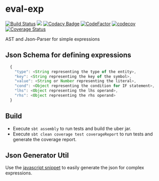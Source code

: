 # eval-exp 
[![Build Status](https://travis-ci.org/saswata-dutta/eval-exp.svg?branch=master)](https://travis-ci.org/saswata-dutta/eval-exp)
[![](https://jitpack.io/v/saswata-dutta/eval-exp.svg)](https://jitpack.io/#saswata-dutta/eval-exp)
[![Codacy Badge](https://api.codacy.com/project/badge/Grade/de5c9be4524641488e45da1a74b3d09a)](https://app.codacy.com/app/sasdutta/eval-exp?utm_source=github.com&utm_medium=referral&utm_content=saswata-dutta/eval-exp&utm_campaign=Badge_Grade_Dashboard)
[![CodeFactor](https://www.codefactor.io/repository/github/saswata-dutta/eval-exp/badge)](https://www.codefactor.io/repository/github/saswata-dutta/eval-exp)
[![codecov](https://codecov.io/gh/saswata-dutta/eval-exp/branch/master/graph/badge.svg)](https://codecov.io/gh/saswata-dutta/eval-exp)
[![Coverage Status](https://coveralls.io/repos/github/saswata-dutta/eval-exp/badge.svg?branch=develop)](https://coveralls.io/github/saswata-dutta/eval-exp?branch=develop)

AST and Json-Parser for simple expressions

## Json Schema for defining expressions

```javascript
  {
    "type": <String representing the type of the entity>,
    "key": <String representing the key of the symbol>,
    "value": <String or Number representing the literal>,
    "cond": <Object representing the condition for IF statement>,
    "lhs": <Object representing the lhs operand>,
    "rhs": <Object representing the rhs operand>
  }
```
  
## Build

- Execute `sbt assembly` to run tests and build the uber jar.
- Execute `sbt clean coverage test coverageReport` to run tests and generate the coverage report.

## Json Generator Util

Use the [javascript snippet](https://gist.github.com/saswata-dutta/aeaf105908d83eea185f312c5c2cb711) to easily generate the json for complex expressions.

